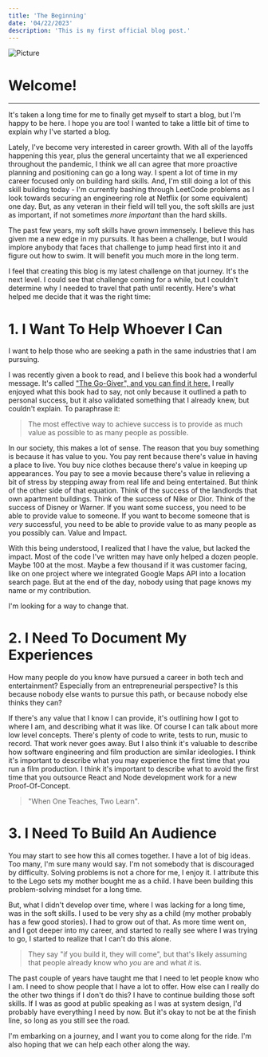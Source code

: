 ```yaml
---
title: 'The Beginning'
date: '04/22/2023'
description: 'This is my first official blog post.'
---
```


![Picture](https://content.cryptochrisjames.com/blog/the-beginning/ChrisHeadshot.jpeg)

# Welcome!
---

It's taken a long time for me to finally get myself to start a blog, but I'm happy to be here.
I hope you are too! I wanted to take a little bit of time to explain why I've started a blog.

Lately, I've become very interested in career growth. With all of the layoffs happening this year, plus the 
general uncertainty that we all experienced throughout the pandemic, I think we all can agree that more
proactive planning and positioning can go a long way. I spent a lot of time in my career focused only on building hard skills.
And, I'm still doing a lot of this skill building today - I'm currently bashing through LeetCode problems as I look towards 
securing an engineering role at Netflix (or some equivalent) one day. But, as any veteran in their field will tell you, the soft skills 
are just as important, if not sometimes *more important*  than the hard skills. 

The past few years, my soft skills have grown immensely. I believe this has given me a new edge in my pursuits. It has been a challenge, but I would implore anybody that faces that challenge to jump head first into it and figure out how to swim. It will benefit you much more in the long term. 

I feel that creating this blog is my latest challenge on that journey. It's the next level. I could see that challenge coming for a while, but I couldn't determine why I needed to travel that path until recently. Here's what helped me decide that it was the right time:   

# 1. I Want To Help Whoever I Can

I want to help those who are seeking a path in the same industries that I am pursuing. 

I was recently given a book to read, and I believe this book had a wonderful message. It's called ["The Go-Giver", and you can find it here.](https://www.amazon.com/Go-Giver-Expanded-Little-Powerful-Business-ebook/dp/B00YBBKLKS/ref=sr_1_1?crid=1XIAJVQTPPAFA&keywords=go+giver&qid=1682174697&s=digital-text&sprefix=go+giver+%2Cdigital-text%2C102&sr=1-1) I really enjoyed what this book had to say, not only because it outlined a path to personal success, but it also validated something that I already knew, but couldn't explain. To paraphrase it:

> The most effective way to achieve success is to provide as much value as possible to as many people as possible. 

In our society, this makes a lot of sense. The reason that you buy something is because it has value to you. You pay rent because there's value in having a place to live. You buy nice clothes because there's value in keeping up appearances. You pay to see a movie because there's value in relieving a bit of stress by stepping away from real life and being entertained. But think of the other side of that equation. Think of the success of the landlords that own apartment buildings. Think of the success of Nike or Dior. Think of the success of Disney or Warner. If you want some success, you need to be able to provide value to someone. If you want to become someone that is *very* successful, you need to be able to provide value to as many people as you possibly can. Value and Impact. 

With this being understood, I realized that I have the value, but lacked the impact. Most of the code I've written may have only helped a dozen people. Maybe 100 at the most. Maybe a few thousand if it was customer facing, like on one project where we integrated Google Maps API into a location search page. But at the end of the day, nobody using that page knows my name or my contribution. 

I'm looking for a way to change that. 

# 2. I Need To Document My Experiences

How many people do you know have pursued a career in both tech and entertainment? Especially from an entrepreneurial perspective? Is this because nobody else wants to pursue this path, or because nobody else  thinks they can? 

If there's any value that I know I can provide, it's outlining how I got to where I am, and describing what it was like. Of course I can talk about more low level concepts. There's plenty of code to write, tests to run, music to record. That work never goes away. But I also think it's valuable to describe how software engineering and film production are similar ideologies. I think it's important to describe what you may experience the first time that you run a film production. I think it's important to describe what to avoid the first time that you outsource React and Node development work for a new Proof-Of-Concept. 

> "When One Teaches, Two Learn".

# 3. I Need To Build An Audience

You may start to see how this all comes together. I have a lot of big ideas. Too many, I'm sure many would say. I'm not somebody that is discouraged by difficulty. Solving problems is not a chore for me, I enjoy it. I attribute this to the Lego sets my mother bought me as a child. I have been building this problem-solving mindset for a long time. 

But, what I didn't develop over time, where I was lacking for a long time, was in the soft skills. I used to be very shy as a child (my mother probably has a few good stories). I had to grow out of that. As more time went on, and I got deeper into my career, and started to really see where I was trying to go, I started to realize that I can't do this alone. 

> They say "if you build it, they will come", but that's likely assuming that people already know who *you* are and what *it* is. 

The past couple of years have taught me that I need to let people know who I am. I need to show people that I have a lot to offer. How else can I really do the other two things if I don't do this? I have to continue building those soft skills. If I was as good at public speaking as I was at system design, I'd probably have everything I need by now. But it's okay to not be at the finish line, so long as you still see the road. 

I'm embarking on a journey, and I want you to come along for the ride. I'm also hoping that we can help each other along the way.